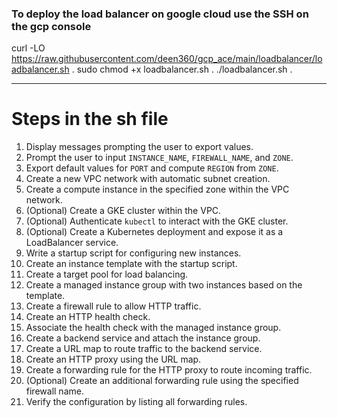 ### To deploy the load balancer on google cloud use the SSH on the gcp console 

curl -LO https://raw.githubusercontent.com/deen360/gcp_ace/main/loadbalancer/loadbalancer.sh . 
sudo chmod +x loadbalancer.sh . 
./loadbalancer.sh .

***
# Steps in the sh file
1. Display messages prompting the user to export values.  
2. Prompt the user to input `INSTANCE_NAME`, `FIREWALL_NAME`, and `ZONE`.  
3. Export default values for `PORT` and compute `REGION` from `ZONE`.  
4. Create a new VPC network with automatic subnet creation.  
5. Create a compute instance in the specified zone within the VPC network.  
6. (Optional) Create a GKE cluster within the VPC.  
7. (Optional) Authenticate `kubectl` to interact with the GKE cluster.  
8. (Optional) Create a Kubernetes deployment and expose it as a LoadBalancer service.  
9. Write a startup script for configuring new instances.  
10. Create an instance template with the startup script.  
11. Create a target pool for load balancing.  
12. Create a managed instance group with two instances based on the template.  
13. Create a firewall rule to allow HTTP traffic.  
14. Create an HTTP health check.  
15. Associate the health check with the managed instance group.  
16. Create a backend service and attach the instance group.  
17. Create a URL map to route traffic to the backend service.  
18. Create an HTTP proxy using the URL map.  
19. Create a forwarding rule for the HTTP proxy to route incoming traffic.  
20. (Optional) Create an additional forwarding rule using the specified firewall name.  
21. Verify the configuration by listing all forwarding rules.